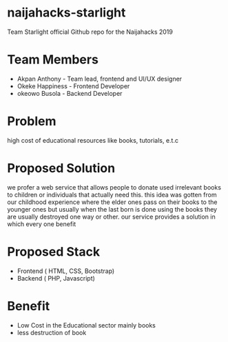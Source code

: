# naijahacks-starlight
Team Starlight official Github repo for the Naijahacks 2019
# Team Members
- Akpan Anthony - Team lead, frontend and UI/UX designer
- Okeke Happiness - Frontend Developer
- okeowo Busola - Backend Developer
# Problem
high cost of educational resources like books, tutorials, e.t.c
# Proposed Solution
we profer a web service that allows people to donate used irrelevant books to children or individuals that actually need this. this idea was gotten 
from our childhood experience where the elder ones pass on their books to the younger ones but usually when the last born is done using the books they
are usually destroyed one way or other. our service provides a solution in which every one benefit
# Proposed Stack
- Frontend ( HTML, CSS, Bootstrap)
- Backend ( PHP, Javascript)
# Benefit
- Low Cost in the Educational sector mainly books
- less destruction of book
